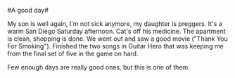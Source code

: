 #A good day#

My son is well again, I'm not sick anymore, my daughter is preggers. It's a warm San Diego Saturday afternoon. Cat's off his medicine. The apartment is clean, shopping is done. We went out and saw a good movie ("Thank You For Smoking"). Finished the two songs in Guitar Hero that was keeping me from the final set of five in the game on hard.

Few enough days are really good ones, but this is one of them.
